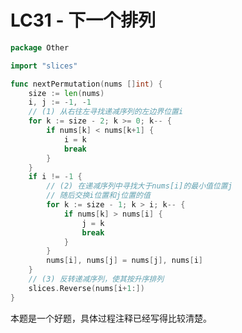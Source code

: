 # LC31 - 下一个排列

```go title="NextPermutation.go" linenums="1"
package Other

import "slices"

func nextPermutation(nums []int) {
	size := len(nums)
	i, j := -1, -1
	// (1) 从右往左寻找递减序列的左边界位置i
	for k := size - 2; k >= 0; k-- {
		if nums[k] < nums[k+1] {
			i = k
			break
		}
	}
	if i != -1 {
		// (2) 在递减序列中寻找大于nums[i]的最小值位置j
		// 随后交换i位置和j位置的值
		for k := size - 1; k > i; k-- {
			if nums[k] > nums[i] {
				j = k
				break
			}
		}
		nums[i], nums[j] = nums[j], nums[i]
	}
	// (3) 反转递减序列，使其按升序排列
	slices.Reverse(nums[i+1:])
}
```

本题是一个好题，具体过程注释已经写得比较清楚。